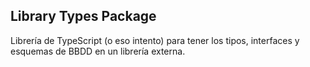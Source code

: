 ## Library Types Package

Librería de TypeScript (o eso intento) para tener los tipos, interfaces y esquemas de BBDD en un librería externa.